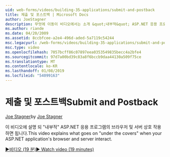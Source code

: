 ```yaml
---
uid: web-forms/videos/building-35-applications/submit-and-postback
title: 제출 및 포스트백 | Microsoft Docs
author: JoeStagner
description: 무엇에 이동이 비디오에서는 소개 &quot;내부적&quot; ASP.NET 응용 프로그램의 브라우저 및 서버 상호 작용 하면 됩니다.
ms.author: riande
ms.date: 04/20/2009
ms.assetid: 8ccbfcee-a2e4-496d-aded-5a7119c54244
msc.legacyurl: /web-forms/videos/building-35-applications/submit-and-postback
msc.type: video
ms.openlocfilehash: 7057bcff86c07897eea0353549835becc4a2bfe4
ms.sourcegitcommit: 97d7a00bd39c83a8f6bccb9daa44130a509f75ce
ms.translationtype: MT
ms.contentlocale: ko-KR
ms.lasthandoff: 01/08/2019
ms.locfileid: "54099163"
---
```

<a name="submit-and-postback"></a><span data-ttu-id="aa783-103">제출 및 포스트백</span><span class="sxs-lookup"><span data-stu-id="aa783-103">Submit and Postback</span></span>
====================
<span data-ttu-id="aa783-104">[Joe Stagner](https://github.com/JoeStagner)</span><span class="sxs-lookup"><span data-stu-id="aa783-104">by [Joe Stagner](https://github.com/JoeStagner)</span></span>

<span data-ttu-id="aa783-105">이 비디오에 설명 되 &quot;내부적&quot; ASP.NET 응용 프로그램의 브라우저 및 서버 상호 작용 하면 됩니다.</span><span class="sxs-lookup"><span data-stu-id="aa783-105">This video explains what goes on &quot;under the covers&quot; when your ASP.NET application's browser and server interact.</span></span>

[<span data-ttu-id="aa783-106">&#9654;비디오 (19 분)</span><span class="sxs-lookup"><span data-stu-id="aa783-106">&#9654; Watch video (19 minutes)</span></span>](https://channel9.msdn.com/Blogs/ASP-NET-Site-Videos/submit-and-postback)
